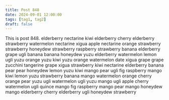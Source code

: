 ```yaml
---
title: Post 848
date: 2024-09-01 12:00:00
tags: [tag1, tag2]
draft: false
---
```

This is post 848.
elderberry
nectarine
kiwi
elderberry
cherry
elderberry
strawberry
watermelon
nectarine
xigua
apple
nectarine
orange
strawberry
strawberry
honeydew
strawberry
raspberry
strawberry
banana
elderberry
grape
ugli
banana
banana
honeydew
yuzu
elderberry
watermelon
lemon
ugli
yuzu
orange
yuzu
kiwi
yuzu
orange
watermelon
date
xigua
grape
grape
zucchini
tangerine
grape
xigua
strawberry
kiwi
nectarine
elderberry
banana
pear
pear
honeydew
lemon
yuzu
kiwi
mango
pear
ugli
fig
raspberry
mango
kiwi
lemon
yuzu
strawberry
banana
mango
watermelon
orange
cherry
orange
pear
yuzu
ugli
watermelon
ugli
yuzu
mango
ugli
apple
cherry
watermelon
ugli
quince
mango
fig
raspberry
mango
pear
mango
honeydew
mango
elderberry
cherry
elderberry
ugli
honeydew
strawberry
